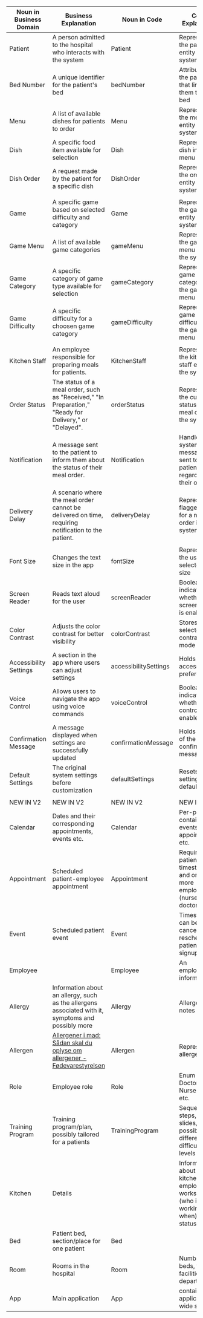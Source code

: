 | Noun in Business Domain | Business Explanation                                                                                                                                                                                                    | Noun in Code          | Code Explanation                                                                                   | Class                 | Attribute | Variable Name(s)                  | Related Method(s)                                     |
| ----------------------- | ----------------------------------------------------------------------------------------------------------------------------------------------------------------------------------------------------------------------- | --------------------- | -------------------------------------------------------------------------------------------------- | --------------------- | --------- | --------------------------------- | ----------------------------------------------------- |
| Patient                 | A person admitted to the hospital who interacts with the system                                                                                                                                                         | Patient               | Represents the patient entity in the system                                                        | ✅                     |           | patient                           | getPatientDetails(), validatePatient()                |
| Bed Number              | A unique identifier for the patient's bed                                                                                                                                                                               | bedNumber             | Attribute of the patient that links them to their bed                                              |                       | ✅         | bedNumber                         | validateBedNumber()                                   |
| Menu                    | A list of available dishes for patients to order                                                                                                                                                                        | Menu                  | Represents the menu entity in the system                                                           | ✅                     |           | menu                              | getMenu(), addDish(), removeDish()                    |
| Dish                    | A specific food item available for selection                                                                                                                                                                            | Dish                  | Represents a dish in the menu                                                                      | ✅                     |           | dish                              | getDishDetails(), checkAvailability()                 |
| Dish Order              | A request made by the patient for a specific dish                                                                                                                                                                       | DishOrder             | Represents the order entity in the system                                                          | ✅                     |           | dishOrder                         | createOrder(), cancelOrder()                          |
|                         |                                                                                                                                                                                                                         |                       |                                                                                                    |                       |           |                                   |                                                       |
| Game                    | A specific game based on selected difficulty and category                                                                                                                                                               | Game                  | Represents the game entity in the system                                                           | ✅                     |           | game                              | playGame(), exitGame(), pauseGame()                   |
| Game Menu               | A list of available game categories                                                                                                                                                                                     | gameMenu              | Represents the game menu entity in the system                                                      | ✅                     |           | gameMenu                          | getGames(), getDifficulty(), getCategory()            |
| Game Category           | A specific category of game type available for selection                                                                                                                                                                | gameCategory          | Represents a game category in the game menu                                                        |                       | ✅         | gameCategory                      | addCategory(), removeCategory(),                      |
| Game Difficulty         | A specific difficulty for a choosen game category                                                                                                                                                                       | gameDifficulty        | Represents a game difficulty in the game menu                                                      |                       | ✅         | gameDifficulty                    | addDifficulty(), removeDifficulty(),                  |
|                         |                                                                                                                                                                                                                         |                       |                                                                                                    |                       |           |                                   |                                                       |
| Kitchen Staff           | An employee responsible for preparing meals for patients.                                                                                                                                                               | KitchenStaff          | Represents the kitchen staff entity in the system                                                  | ✅                     |           |                                   | viewOrders(), acceptOrder(), updateOrderStatus()      |
| Order Status            | The status of a meal order, such as "Received," "In Preparation," "Ready for Delivery," or "Delayed".                                                                                                                   | orderStatus           | Represents the current status of a meal order in the system.                                       |                       | ✅         | orderStatus                       | markAsReady(), notifyPatient()                        |
| Notification            | A message sent to the patient to inform them about the status of their meal order.                                                                                                                                      | Notification          | Handles system messages sent to the patient regarding their order.                                 | ✅                     |           | notificationMessage               | sendNotification(), updateStatusMessage()             |
| Delivery Delay          | A scenario where the meal order cannot be delivered on time, requiring notification to the patient.                                                                                                                     | deliveryDelay         | Represents a flagged delay for a meal order in the system.                                         |                       | ✅         | deliveryDelay                     | flagDelay(), resolveDelay()                           |
|                         |                                                                                                                                                                                                                         |                       |                                                                                                    |                       |           |                                   |                                                       |
| Font Size               | Changes the text size in the app                                                                                                                                                                                        | fontSize              | Represents the user-selected font size                                                             | AccessibilitySettings |           | fontSize                          | setFontSize(), getFontSize()                          |
| Screen Reader           | Reads text aloud for the user                                                                                                                                                                                           | screenReader          | Boolean value indicating whether the screen reader is enabled                                      | AccessibilitySettings |           | screenReaderEnabled               | enableScreenReader(), isScreenReaderEnabled()         |
| Color Contrast          | Adjusts the color contrast for better visibility                                                                                                                                                                        | colorContrast         | Stores the selected contrast mode                                                                  | AccessibilitySettings |           | colorContrast                     | setColorContrast(), getColorContrast()                |
| Accessibility Settings  | A section in the app where users can adjust settings                                                                                                                                                                    | accessibilitySettings | Holds all accessibility preferences                                                                | AccessibilitySettings |           | settingsList                      | updateSettings(), resetSettings()                     |
| Voice Control           | Allows users to navigate the app using voice commands                                                                                                                                                                   | voiceControl          | Boolean value indicating whether voice control is enabled                                          | AccessibilitySettings |           | voiceControlEnabled               | enableVoiceControl(), isVoiceControlEnabled()         |
| Confirmation Message    | A message displayed when settings are successfully updated                                                                                                                                                              | confirmationMessage   | Holds the text of the confirmation message                                                         | AccessibilitySettings |           | messageText                       | showConfirmationMessage()                             |
| Default Settings        | The original system settings before customization                                                                                                                                                                       | defaultSettings       | Resets all settings to default                                                                     | AccessibilitySettings |           | defaultConfig                     | resetToDefault()                                      |
|                         |                                                                                                                                                                                                                         |                       |                                                                                                    |                       |           |                                   |                                                       |
| NEW IN V2               | NEW IN V2                                                                                                                                                                                                               | NEW IN V2             | NEW IN V2                                                                                          | NEW IN V2             |           |                                   |                                                       |
| Calendar                | Dates and their corresponding appointments, events etc.                                                                                                                                                                 | Calendar              | Per-patient container of events, appointments etc.                                                 | ✅                     |           |                                   | getEvents(), getAppointments(), getDeadlines()        |
| Appointment             | Scheduled patient-employee appointment                                                                                                                                                                                  | Appointment           | Requires a patient, a timestamp and one or more employees (nurse, doctor)                          | ✅                     |           | time, patient, employees          |                                                       |
| Event                   | Scheduled patient event                                                                                                                                                                                                 | Event                 | Timestamped, can be cancelled, rescheduled, patient signup.                                        | ✅                     |           | time, patients, description, name |                                                       |
| Employee                |                                                                                                                                                                                                                         | Employee              | An employee's information                                                                          | ✅                     |           | role, ...                         | getRole(), login, logout                              |
| Allergy                 | Information about an allergy, such as the allergens associated with it, symptoms and possibly more                                                                                                                      | Allergy               | Allergen, notes                                                                                    |                       | ✅         | allergies                         | getAllergies(), addAllergy(), checkDishForAllergies() |
| Allergen                | [Allergener i mad: Sådan skal du oplyse om allergener - Fødevarestyrelsen](https://foedevarestyrelsen.dk/kost-og-foedevarer/maerkning-og-markedsfoering-af-foedevarer/generelle-maerkningskrav/oplysning-om-allergener) | Allergen              | Represents allergens                                                                               | ✅                     |           | name, id                          | checkDish()                                           |
| Role                    | Employee role                                                                                                                                                                                                           | Role                  | Enum : Doctor, Nurse, Chef, etc.                                                                   | ✅                     |           |                                   |                                                       |
| Training Program        | Training program/plan, possibly tailored for a patients                                                                                                                                                                 | TrainingProgram       | Sequence of steps, videos, slides, possibly with different difficulty levels                       | ✅                     |           |                                   | getNextSlide(diff, seq), getNextVideo(diff, seq)      |
| Kitchen                 | Details                                                                                                                                                                                                                 |                       | Information about the kitchen, like employee list, workshifts (who is working when), menu, status. | ✅                     |           |                                   |                                                       |
| Bed                     | Patient bed, section/place for one patient                                                                                                                                                                              | Bed                   |                                                                                                    | ✅                     |           |                                   | addPatient(), removePatient()                         |
| Room                    | Rooms in the hospital                                                                                                                                                                                                   | Room                  | Number of beds, type, facilities, department.                                                      | ✅                     |           |                                   | getDepartment(), getBeds()                            |
| App                     | Main application                                                                                                                                                                                                        | App                   | contains application-wide settings                                                                 | ✅                     |           |                                   | changeFontSize(), enableScreenReader()                |
